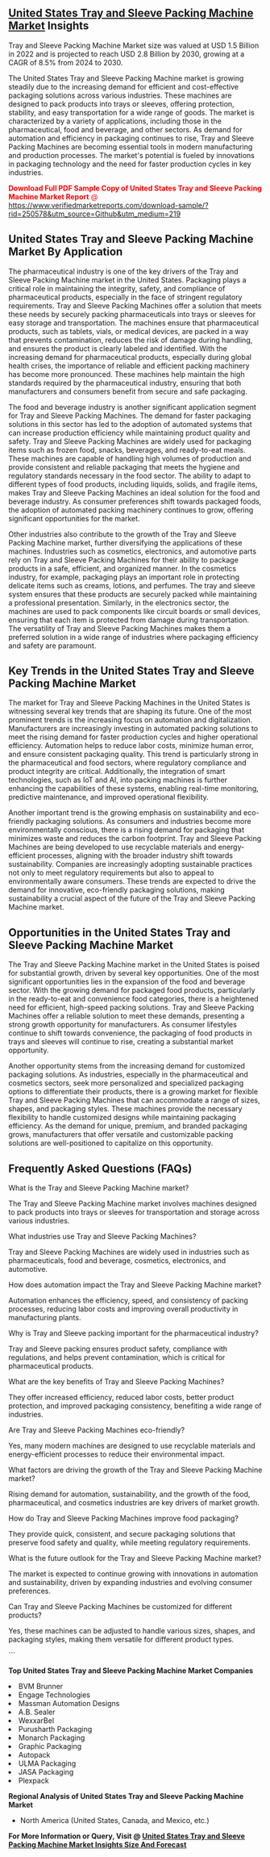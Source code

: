 <h2><a href="https://www.verifiedmarketreports.com/download-sample/?rid=250578&amp;utm_source=Github&amp;utm_medium=219" target="_blank">United States Tray and Sleeve Packing Machine Market</a> Insights</h2><p>Tray and Sleeve Packing Machine Market size was valued at USD 1.5 Billion in 2022 and is projected to reach USD 2.8 Billion by 2030, growing at a CAGR of 8.5% from 2024 to 2030.</p><p> <p>The United States Tray and Sleeve Packing Machine market is growing steadily due to the increasing demand for efficient and cost-effective packaging solutions across various industries. These machines are designed to pack products into trays or sleeves, offering protection, stability, and easy transportation for a wide range of goods. The market is characterized by a variety of applications, including those in the pharmaceutical, food and beverage, and other sectors. As demand for automation and efficiency in packaging continues to rise, Tray and Sleeve Packing Machines are becoming essential tools in modern manufacturing and production processes. The market's potential is fueled by innovations in packaging technology and the need for faster production cycles in key industries.</p> <p><p><span class=""><span style="color: #ff0000;"><strong>Download Full PDF Sample Copy of United States Tray and Sleeve Packing Machine Market Report</strong> @ </span><a href="https://www.verifiedmarketreports.com/download-sample/?rid=250578&amp;utm_source=Github&amp;utm_medium=219" target="_blank">https://www.verifiedmarketreports.com/download-sample/?rid=250578&amp;utm_source=Github&amp;utm_medium=219</a></span></p></p> <h2>United States Tray and Sleeve Packing Machine Market By Application</h2> <p>The pharmaceutical industry is one of the key drivers of the Tray and Sleeve Packing Machine market in the United States. Packaging plays a critical role in maintaining the integrity, safety, and compliance of pharmaceutical products, especially in the face of stringent regulatory requirements. Tray and Sleeve Packing Machines offer a solution that meets these needs by securely packing pharmaceuticals into trays or sleeves for easy storage and transportation. The machines ensure that pharmaceutical products, such as tablets, vials, or medical devices, are packed in a way that prevents contamination, reduces the risk of damage during handling, and ensures the product is clearly labeled and identified. With the increasing demand for pharmaceutical products, especially during global health crises, the importance of reliable and efficient packing machinery has become more pronounced. These machines help maintain the high standards required by the pharmaceutical industry, ensuring that both manufacturers and consumers benefit from secure and safe packaging. <p>The food and beverage industry is another significant application segment for Tray and Sleeve Packing Machines. The demand for faster packaging solutions in this sector has led to the adoption of automated systems that can increase production efficiency while maintaining product quality and safety. Tray and Sleeve Packing Machines are widely used for packaging items such as frozen food, snacks, beverages, and ready-to-eat meals. These machines are capable of handling high volumes of production and provide consistent and reliable packaging that meets the hygiene and regulatory standards necessary in the food sector. The ability to adapt to different types of food products, including liquids, solids, and fragile items, makes Tray and Sleeve Packing Machines an ideal solution for the food and beverage industry. As consumer preferences shift towards packaged foods, the adoption of automated packing machinery continues to grow, offering significant opportunities for the market. <p>Other industries also contribute to the growth of the Tray and Sleeve Packing Machine market, further diversifying the applications of these machines. Industries such as cosmetics, electronics, and automotive parts rely on Tray and Sleeve Packing Machines for their ability to package products in a safe, efficient, and organized manner. In the cosmetics industry, for example, packaging plays an important role in protecting delicate items such as creams, lotions, and perfumes. The tray and sleeve system ensures that these products are securely packed while maintaining a professional presentation. Similarly, in the electronics sector, the machines are used to pack components like circuit boards or small devices, ensuring that each item is protected from damage during transportation. The versatility of Tray and Sleeve Packing Machines makes them a preferred solution in a wide range of industries where packaging efficiency and safety are paramount. <h2>Key Trends in the United States Tray and Sleeve Packing Machine Market</h2> <p>The market for Tray and Sleeve Packing Machines in the United States is witnessing several key trends that are shaping its future. One of the most prominent trends is the increasing focus on automation and digitalization. Manufacturers are increasingly investing in automated packing solutions to meet the rising demand for faster production cycles and higher operational efficiency. Automation helps to reduce labor costs, minimize human error, and ensure consistent packaging quality. This trend is particularly strong in the pharmaceutical and food sectors, where regulatory compliance and product integrity are critical. Additionally, the integration of smart technologies, such as IoT and AI, into packing machines is further enhancing the capabilities of these systems, enabling real-time monitoring, predictive maintenance, and improved operational flexibility. <p>Another important trend is the growing emphasis on sustainability and eco-friendly packaging solutions. As consumers and industries become more environmentally conscious, there is a rising demand for packaging that minimizes waste and reduces the carbon footprint. Tray and Sleeve Packing Machines are being developed to use recyclable materials and energy-efficient processes, aligning with the broader industry shift towards sustainability. Companies are increasingly adopting sustainable practices not only to meet regulatory requirements but also to appeal to environmentally aware consumers. These trends are expected to drive the demand for innovative, eco-friendly packaging solutions, making sustainability a crucial aspect of the future of the Tray and Sleeve Packing Machine market.</p> <h2>Opportunities in the United States Tray and Sleeve Packing Machine Market</h2> <p>The Tray and Sleeve Packing Machine market in the United States is poised for substantial growth, driven by several key opportunities. One of the most significant opportunities lies in the expansion of the food and beverage sector. With the growing demand for packaged food products, particularly in the ready-to-eat and convenience food categories, there is a heightened need for efficient, high-speed packing solutions. Tray and Sleeve Packing Machines offer a reliable solution to meet these demands, presenting a strong growth opportunity for manufacturers. As consumer lifestyles continue to shift towards convenience, the packaging of food products in trays and sleeves will continue to rise, creating a substantial market opportunity. <p>Another opportunity stems from the increasing demand for customized packaging solutions. As industries, especially in the pharmaceutical and cosmetics sectors, seek more personalized and specialized packaging options to differentiate their products, there is a growing market for flexible Tray and Sleeve Packing Machines that can accommodate a range of sizes, shapes, and packaging styles. These machines provide the necessary flexibility to handle customized designs while maintaining packaging efficiency. As the demand for unique, premium, and branded packaging grows, manufacturers that offer versatile and customizable packing solutions are well-positioned to capitalize on this opportunity.</p> <h2>Frequently Asked Questions (FAQs)</h2> <p>What is the Tray and Sleeve Packing Machine market?</p> <p>The Tray and Sleeve Packing Machine market involves machines designed to pack products into trays or sleeves for transportation and storage across various industries.</p> <p>What industries use Tray and Sleeve Packing Machines?</p> <p>Tray and Sleeve Packing Machines are widely used in industries such as pharmaceuticals, food and beverage, cosmetics, electronics, and automotive.</p> <p>How does automation impact the Tray and Sleeve Packing Machine market?</p> <p>Automation enhances the efficiency, speed, and consistency of packing processes, reducing labor costs and improving overall productivity in manufacturing plants.</p> <p>Why is Tray and Sleeve packing important for the pharmaceutical industry?</p> <p>Tray and Sleeve packing ensures product safety, compliance with regulations, and helps prevent contamination, which is critical for pharmaceutical products.</p> <p>What are the key benefits of Tray and Sleeve Packing Machines?</p> <p>They offer increased efficiency, reduced labor costs, better product protection, and improved packaging consistency, benefiting a wide range of industries.</p> <p>Are Tray and Sleeve Packing Machines eco-friendly?</p> <p>Yes, many modern machines are designed to use recyclable materials and energy-efficient processes to reduce their environmental impact.</p> <p>What factors are driving the growth of the Tray and Sleeve Packing Machine market?</p> <p>Rising demand for automation, sustainability, and the growth of the food, pharmaceutical, and cosmetics industries are key drivers of market growth.</p> <p>How do Tray and Sleeve Packing Machines improve food packaging?</p> <p>They provide quick, consistent, and secure packaging solutions that preserve food safety and quality, while meeting regulatory requirements.</p> <p>What is the future outlook for the Tray and Sleeve Packing Machine market?</p> <p>The market is expected to continue growing with innovations in automation and sustainability, driven by expanding industries and evolving consumer preferences.</p> <p>Can Tray and Sleeve Packing Machines be customized for different products?</p> <p>Yes, these machines can be adjusted to handle various sizes, shapes, and packaging styles, making them versatile for different product types.</p> ```</p><p><strong>Top United States Tray and Sleeve Packing Machine Market Companies</strong></p><div data-test-id=""><p><li>BVM Brunner</li><li> Engage Technologies</li><li> Massman Automation Designs</li><li> A.B. Sealer</li><li> WexxarBel</li><li> Purusharth Packaging</li><li> Monarch Packaging</li><li> Graphic Packaging</li><li> Autopack</li><li> ULMA Packaging</li><li> JASA Packaging</li><li> Plexpack</li></p><div><strong>Regional Analysis of&nbsp;United States Tray and Sleeve Packing Machine Market</strong></div><ul><li dir="ltr"><p dir="ltr">North America&nbsp;(United States, Canada, and Mexico, etc.)</p></li></ul><p><strong>For More Information or Query, Visit @&nbsp;</strong><strong><a href="https://www.verifiedmarketreports.com/product/tray-and-sleeve-packing-machine-market/?utm_source=Github&amp;utm_medium=219" target="_blank">United States Tray and Sleeve Packing Machine Market Insights Size And Forecast</a></strong></p></div>
